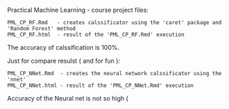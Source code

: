 
Practical Machine Learning - course project files:

    PML_CP_RF.Rmd   - creates calssificator using the 'caret' package and 'Random Forest' method
    PML_CP_RF.html  - result of the 'PML_CP_RF.Rmd' execution

The accuracy of calssification is 100%. 

Just for compare resulst ( and for fun ):

    PML_CP_NNet.Rmd  - creates the neural network calssificator using the 'nnet'
    PML_CP_NNet.html - result of the 'PML_CP_NNet.Rmd' execution

Accuracy of the Neural net is not so high (

